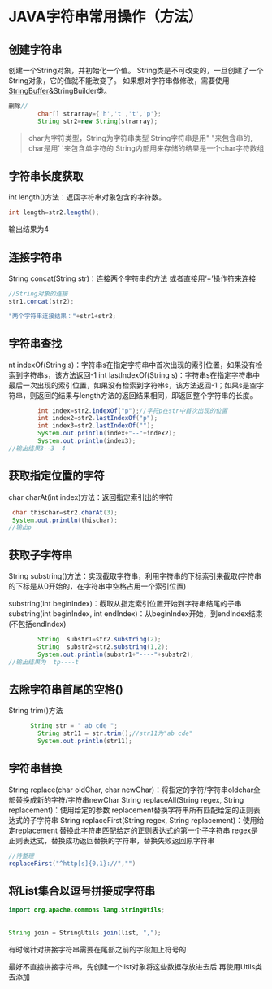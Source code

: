# JAVA字符串常用操作（方法）

## 创建字符串

创建一个String对象，并初始化一个值。
String类是不可改变的，一旦创建了一个String对象，它的值就不能改变了。
如果想对字符串做修改，需要使用[StringBuffer](https://so.csdn.net/so/search?q=StringBuffer&spm=1001.2101.3001.7020)&StringBuilder类。

```java
删除//
        char[] strarray={'h','t','t','p'};
        String str2=new String(strarray);
```

> char为字符类型，String为字符串类型
> String字符串是用" "来包含串的, char是用’ '来包含单字符的
> String内部用来存储的结果是一个char字符数组

## 字符串长度获取

int length()方法：返回字符串对象包含的字符数。

```java
int length=str2.length();
```

输出结果为4

## 连接字符串

String concat(String str)：连接两个字符串的方法
或者直接用‘+’操作符来连接

```java
//String对象的连接
str1.concat(str2);

"两个字符串连接结果："+str1+str2;
```

## 字符串查找

nt indexOf(String s)：字符串s在指定字符串中首次出现的索引位置，如果没有检索到字符串s，该方法返回-1
int lastIndexOf(String s)：字符串s在指定字符串中最后一次出现的索引位置，如果没有检索到字符串s，该方法返回-1；如果s是空字符串，则返回的结果与length方法的返回结果相同，即返回整个字符串的长度。

```java
        int index=str2.indexOf("p");//字符p在str中首次出现的位置
        int index2=str2.lastIndexOf("p");
        int index3=str2.lastIndexOf("");
        System.out.println(index+"--"+index2);
        System.out.println(index3);
//输出结果3--3  4


```



## 获取指定位置的字符

char charAt(int index)方法：返回指定索引出的字符

```java
 char thischar=str2.charAt(3);
 System.out.println(thischar);
//输出p
```

## 获取子字符串

String substring()方法：实现截取字符串，利用字符串的下标索引来截取(字符串的下标是从0开始的，在字符串中空格占用一个索引位置)

substring(int beginIndex)：截取从指定索引位置开始到字符串结尾的子串
substring(int beginIndex, int endIndex)：从beginIndex开始，到endIndex结束(不包括endIndex)

```java
        String  substr1=str2.substring(2);
        String  substr2=str2.substring(1,2);
        System.out.println(substr1+"----"+substr2);
//输出结果为  tp----t
```

## 去除字符串首尾的空格()

String trim()方法

```java
      String str = " ab cde ";
        String str11 = str.trim();//str11为"ab cde"
        System.out.println(str11);
```

## 字符串替换

String replace(char oldChar, char newChar)：将指定的字符/字符串oldchar全部替换成新的字符/字符串newChar
String replaceAll(String regex, String replacement)：使用给定的参数 replacement替换字符串所有匹配给定的正则表达式的子字符串
String replaceFirst(String regex, String replacement)：使用给定replacement 替换此字符串匹配给定的正则表达式的第一个子字符串
regex是正则表达式，替换成功返回替换的字符串，替换失败返回原字符串

```java
//待整理
replaceFirst("^http[s]{0,1}://","")
```

## 将List集合以逗号拼接成字符串

```java
import org.apache.commons.lang.StringUtils;
 
 
String join = StringUtils.join(list, ",");
```

有时候针对拼接字符串需要在尾部之前的字段加上符号的

最好不直接拼接字符串，先创建一个list对象将这些数据存放进去后  再使用Utils类去添加

